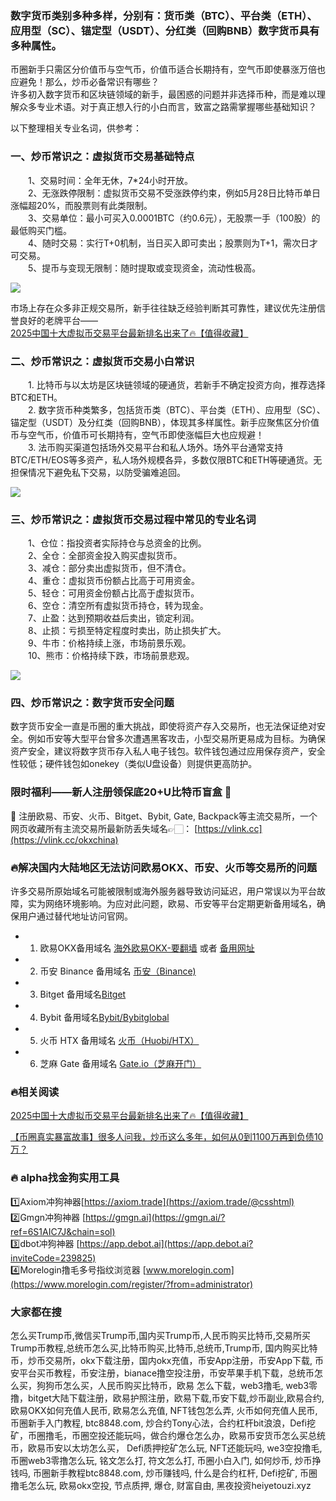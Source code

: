 ### 数字货币类别多种多样，分别有：货币类（BTC）、平台类（ETH）、应用型（SC）、锚定型（USDT）、分红类（回购BNB）数字货币具有多种属性。
币圈新手只需区分价值币与空气币，价值币适合长期持有，空气币即使暴涨万倍也应避免！那么，炒币必备常识有哪些？  
许多初入数字货币和区块链领域的新手，最困惑的问题并非选择币种，而是难以理解众多专业术语。对于真正想入行的小白而言，致富之路需掌握哪些基础知识？  

以下整理相关专业名词，供参考：  

### 一、炒币常识之：虚拟货币交易基础特点  

　　1、交易时间：全年无休，7*24小时开放。  
　　2、无涨跌停限制：虚拟货币交易不受涨跌停约束，例如5月28日比特币单日涨幅超20%，而股票则有此类限制。  
　　3、交易单位：最小可买入0.0001BTC（约0.6元），无股票一手（100股）的最低购买门槛。  
　　4、随时交易：实行T+0机制，当日买入即可卖出；股票则为T+1，需次日才可交易。  
　　5、提币与变现无限制：随时提取或变现资金，流动性极高。  

[![](https://ac63e02.webp.li/20250414114001413.png)](https://btc8848.com/top-10-exchanges)  

市场上存在众多非正规交易所，新手往往缺乏经验判断其可靠性，建议优先注册信誉良好的老牌平台——  
[2025中国十大虚拟币交易平台最新排名出来了🔥【值得收藏】](https://btc8848.com/top-10-exchanges/)  

### 二、炒币常识之：虚拟货币交易小白常识  

　　1. 比特币与以太坊是区块链领域的硬通货，若新手不确定投资方向，推荐选择BTC和ETH。  
　　2. 数字货币种类繁多，包括货币类（BTC）、平台类（ETH）、应用型（SC）、锚定型（USDT）及分红类（回购BNB），体现其多样属性。新手应聚焦区分价值币与空气币，价值币可长期持有，空气币即使涨幅巨大也应规避！  
　　3. 法币购买渠道包括场外交易平台和私人场外。场外平台通常支持BTC/ETH/EOS等多资产，私人场外规模各异，多数仅限BTC和ETH等硬通货。无担保情况下避免私下交易，以防受骗难追回。  

[![](https://ac63e02.webp.li/20250414114351329.png)](https://btc8848.com/top-10-exchanges)  

### 三、炒币常识之：虚拟货币交易过程中常见的专业名词  

　　1、仓位：指投资者实际持仓与总资金的比例。  
　　2、全仓：全部资金投入购买虚拟货币。  
　　3、减仓：部分卖出虚拟货币，但不清仓。  
　　4、重仓：虚拟货币份额占比高于可用资金。  
　　5、轻仓：可用资金份额占比高于虚拟货币。  
　　6、空仓：清空所有虚拟货币持仓，转为现金。  
　　7、止盈：达到预期收益后卖出，锁定利润。  
　　8、止损：亏损至特定程度时卖出，防止损失扩大。  
　　9、牛市：价格持续上涨，市场前景乐观。  
　　10、熊市：价格持续下跌，市场前景悲观。  

[![](https://ac63e02.webp.li/20250414114500414.png)](https://btc8848.com/top-10-exchanges)  

### 四、炒币常识之：数字货币安全问题  

数字货币安全一直是币圈的重大挑战，即使将资产存入交易所，也无法保证绝对安全。例如币安等大型平台曾多次遭遇黑客攻击，小型交易所更易成为目标。为确保资产安全，建议将数字货币存入私人电子钱包。软件钱包通过应用保存资产，安全性较低；硬件钱包如onekey（类似U盘设备）则提供更高防护。  

### 限时福利——新人注册领保底20+U比特币盲盒 🎁  
🎁 注册欧易、币安、火币、Bitget、Bybit, Gate, Backpack等主流交易所，一个网页收藏所有主流交易所最新防丢失域名👉🏻： [https://vlink.cc](https://vlink.cc/okxchina)  

### 🔥解决国内大陆地区无法访问欧易OKX、币安、火币等交易所的问题  
许多交易所原始域名可能被限制或海外服务器导致访问延迟，用户常误以为平台故障，实为网络环境影响。为应对此问题，欧易、币安等平台定期更新备用域名，确保用户通过替代地址访问官网。  

- 1. 欧易OKX备用域名 [海外欧易OKX-要翻墙](https://www.okx.com/join/76527935) 或者 [备用网址](https://www.oucnyi.net/zh-hans/join/76527935)  
- 2. 币安 Binance 备用域名 [币安（Binance)](https://accounts.binance.com/zh-CN/register?ref=36457687)  
- 3. Bitget 备用域名[Bitget](https://www.bitget.com/zh-CN/referral/register?from=referral&clacCode=VRNEYUTR)  
- 4. Bybit 备用域名[Bybit/Bybitglobal](https://www.bybitglobal.com/zh-MY/invite/?ref=VMKORMM)  
- 5. 火币 HTX 备用域名 [火币（Huobi/HTX）](https://www.htx.com/invite/zh-cn/1f?invite_code=whf45223)  
- 6. 芝麻 Gate 备用域名 [Gate.io（芝麻开门）](https://www.gate.io/zh/signup?ref_type=103&ref=A1ERAQ)  

### 🔥相关阅读  
[2025中国十大虚拟币交易平台最新排名出来了🔥【值得收藏】](https://btc8848.com/top-10-exchanges/)  

[【币圈真实暴富故事】很多人问我，炒币这么多年，如何从0到1100万再到负债10万？](https://heiyetouzi.xyz/biquanstory001/)  

### 🔥 alpha找金狗实用工具  
1️⃣Axiom冲狗神器[https://axiom.trade](https://axiom.trade/@csshtml)  
2️⃣Gmgn冲狗神器 [https://gmgn.ai](https://gmgn.ai/?ref=6S1AIC7J&chain=sol)  
3️⃣dbot冲狗神器 [https://app.debot.ai](https://app.debot.ai?inviteCode=239825)  
4️⃣Morelogin撸毛多号指纹浏览器 [www.morelogin.com](https://www.morelogin.com/register/?from=administrator)  

### 大家都在搜  
怎么买Trump币,微信买Trump币,国内买Trump币,人民币购买比特币,交易所买Trump币教程,总统币怎么买,比特币购买,比特币,总统币,Trump币, 国内购买比特币，炒币交易所，okx下载注册，国内okx充值，币安App注册，币安App下载, 币安平台买币教程，币安注册，bianace撸空投注册，币安苹果手机下载，总统币怎么买，狗狗币怎么买，人民币购买比特币，欧易 怎么下载，web3撸毛, web3零撸，bitget大陆下载注册，欧易护照注册，欧易下载,币安下载,炒币副业,欧易合约, 欧易OKX如何充值人民币, 欧易怎么充值, NFT钱包怎么弄, 火币如何充值人民币, 币圈新手入门教程, btc8848.com, 炒合约Tony心法，合约杠杆bit浪浪，Defi挖矿，币圈撸毛，币圈空投还能玩吗，做合约爆仓怎么办，欧易币安货币怎么买总统币，欧易币安以太坊怎么买， Defi质押挖矿怎么玩, NFT还能玩吗, we3空投撸毛, 币圈web3零撸怎么玩, 铭文怎么打, 符文怎么打, 币圈小白入门, 如何炒币, 炒币挣钱吗, 币圈新手教程btc8848.com, 炒币赚钱吗, 什么是合约杠杆, Defi挖矿, 币圈撸毛怎么玩, 欧易okx空投, 节点质押, 爆仓, 财富自由, 黑夜投资heiyetouzi.xyz